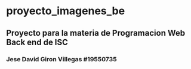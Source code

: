 # proyecto_imagenes_be

## Proyecto para la materia de Programacion Web Back end de ISC

### Jese David Giron Villegas #19550735
